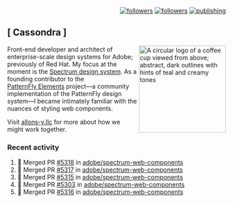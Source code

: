 <p align="right"><a rel="me" href="https://front-end.social/@castastrophe">
    <img alt="followers" title="Follow me on Mastodon" src="https://img.shields.io/mastodon/follow/109297102751309835?domain=https%3A%2F%2Ffront-end.social&label=Follow&logo=mastodon&logoColor=white&style=for-the-badge&labelColor=008080&color=006969"/></a>
  <a href="https://codepen.io/castastrophe/">
    <img alt="followers" title="Follow me on CodePen" src="https://img.shields.io/badge/23-1?color=640464&labelColor=7c007c&style=for-the-badge&logo=codepen&label=Follow"/></a>
<a href="https://castastrophe.medium.com/">
    <img alt="publishing" title="View articles on Medium" src="https://img.shields.io/badge/107-1?color=666&labelColor=444&label=subscribe&logo=medium&logoColor=white&style=for-the-badge"/></a>
</p>

## [&nbsp;Cassondra&nbsp;]

<img align="right" src="https://github-production-user-asset-6210df.s3.amazonaws.com/1840295/253016758-ba468774-1cd3-42c2-8f43-947b5eeb5edf.png" height="200" alt="A circular logo of a coffee cup viewed from above; abstract, dark outlines with hints of teal and creamy tones">

Front-end developer and architect of enterprise-scale design systems for Adobe; previously of Red Hat. My focus at the moment is the [Spectrum design system](https://github.com/adobe/spectrum-css). As a founding contributor to the [PatternFly&nbsp;Elements](https://github.com/patternfly/patternfly-elements) project&mdash;a community implementation of the PatternFly design system&mdash;I became intimately familiar with the nuances of styling web components.

Visit [allons-y.llc](http://allons-y.llc/) for more about how we might work together.

### Recent activity

<!--START_SECTION:activity-->
1. 🎉 Merged PR [#5318](https://github.com/adobe/spectrum-web-components/pull/5318) in [adobe/spectrum-web-components](https://github.com/adobe/spectrum-web-components)
2. 🎉 Merged PR [#5317](https://github.com/adobe/spectrum-web-components/pull/5317) in [adobe/spectrum-web-components](https://github.com/adobe/spectrum-web-components)
3. 🎉 Merged PR [#5315](https://github.com/adobe/spectrum-web-components/pull/5315) in [adobe/spectrum-web-components](https://github.com/adobe/spectrum-web-components)
4. 🎉 Merged PR [#5303](https://github.com/adobe/spectrum-web-components/pull/5303) in [adobe/spectrum-web-components](https://github.com/adobe/spectrum-web-components)
5. 🎉 Merged PR [#5316](https://github.com/adobe/spectrum-web-components/pull/5316) in [adobe/spectrum-web-components](https://github.com/adobe/spectrum-web-components)
<!--END_SECTION:activity-->
